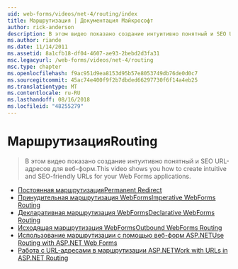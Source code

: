 ```yaml
---
uid: web-forms/videos/net-4/routing/index
title: Маршрутизация | Документация Майкрософт
author: rick-anderson
description: В этом видео показано создание интуитивно понятный и SEO URL-адресов для веб-форм.
ms.author: riande
ms.date: 11/14/2011
ms.assetid: 8a1cfb18-df04-4607-ae93-2bebd2d3fa31
msc.legacyurl: /web-forms/videos/net-4/routing
msc.type: chapter
ms.openlocfilehash: f9ac951d9ea8153d95b57e8053749db76de0d0c7
ms.sourcegitcommit: 45ac74e400f9f2b7dbded66297730f6f14a4eb25
ms.translationtype: MT
ms.contentlocale: ru-RU
ms.lasthandoff: 08/16/2018
ms.locfileid: "48255279"
---
```

<a name="routing"></a><span data-ttu-id="36811-103">Маршрутизация</span><span class="sxs-lookup"><span data-stu-id="36811-103">Routing</span></span>
====================
> <span data-ttu-id="36811-104">В этом видео показано создание интуитивно понятный и SEO URL-адресов для веб-форм.</span><span class="sxs-lookup"><span data-stu-id="36811-104">This video shows you how to create intuitive and SEO-friendly URLs for your Web Forms applications.</span></span>


- [<span data-ttu-id="36811-105">Постоянная маршрутизация</span><span class="sxs-lookup"><span data-stu-id="36811-105">Permanent Redirect</span></span>](aspnet-4-quick-hit-permanent-redirect.md)
- [<span data-ttu-id="36811-106">Принудительная маршрутизация WebForms</span><span class="sxs-lookup"><span data-stu-id="36811-106">Imperative WebForms Routing</span></span>](aspnet-4-quick-hit-imperative-webforms-routing.md)
- [<span data-ttu-id="36811-107">Декларативная маршрутизация WebForms</span><span class="sxs-lookup"><span data-stu-id="36811-107">Declarative WebForms Routing</span></span>](aspnet-4-quick-hit-declarative-webforms-routing.md)
- [<span data-ttu-id="36811-108">Исходящая маршрутизация WebForms</span><span class="sxs-lookup"><span data-stu-id="36811-108">Outbound WebForms Routing</span></span>](aspnet-4-quick-hit-outbound-webforms-routing.md)
- [<span data-ttu-id="36811-109">Использование маршрутизации с помощью веб-форм ASP.NET</span><span class="sxs-lookup"><span data-stu-id="36811-109">Use Routing with ASP.NET Web Forms</span></span>](how-do-i-use-routing-with-aspnet-web-forms.md)
- [<span data-ttu-id="36811-110">Работа с URL-адресами в маршрутизации ASP.NET</span><span class="sxs-lookup"><span data-stu-id="36811-110">Work with URLs in ASP.NET Routing</span></span>](how-do-i-work-with-urls-in-aspnet-routing.md)
